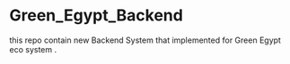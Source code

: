 # Green_Egypt_Backend
this repo contain new Backend System that implemented for Green Egypt eco system .
